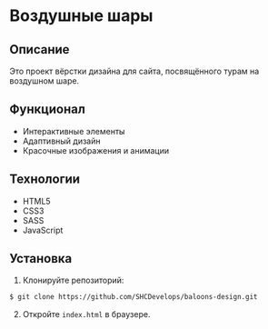 # Воздушные шары

## Описание
Это проект вёрстки дизайна для сайта, посвящённого турам на воздушном шаре. 

## Функционал
- Интерактивные элементы
- Адаптивный дизайн
- Красочные изображения и анимации

## Технологии
- HTML5
- CSS3
- SASS
- JavaScript

## Установка
1. Клонируйте репозиторий:

```bash
$ git clone https://github.com/SHCDevelops/baloons-design.git
```

2. Откройте `index.html` в браузере.